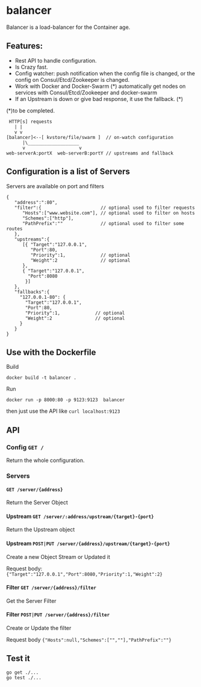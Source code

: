 balancer
========

Balancer is a load-balancer for the Container age.

## Features:

- Rest API to handle configuration.
- Is Crazy fast.
- Config watcher: push notification when the config file is changed, or the config on Consul/Etcd/Zookeeper is changed.
- Work with Docker and Docker-Swarm (*)
  automatically get nodes on services with Consul/Etcd/Zookeeper and docker-swarm
- If an Upstream is down or give bad response, it use the fallback. (*)

(*)to be completed.

```
 HTTP[s] requests 
   | |
   v v
[balancer]<--[ kvstore/file/swarm ]  // on-watch configuration
      |\___________________
      v                    v
web-serverA:portX  web-serverB:portY // upstreams and fallback
```

## Configuration is a list of Servers

Servers are available on port and filters

```
{  
   "address":":80",
   "filter":{                      // optional used to filter requests
      "Hosts":["www.website.com"], // optional used to filter on hosts
      "Schemes":["http"],          
      "PathPrefix":""              // optional used to filter some routes
   },
   "upstreams":{  
      [{ "Target":"127.0.0.1",
         "Port":80,
         "Priority":1,             // optional
         "Weight":2                // optional
      },
      { "Target":"127.0.0.1",
        "Port":8080
       }]
   },
   "fallbacks":{
     "127.0.0.1-80": { 
       "Target":"127.0.0.1",
       "Port":80,
       "Priority":1,             // optional
       "Weight":2                // optional
     }
   }
}
```

## Use with the Dockerfile

Build

`docker build -t balancer .`

Run

`docker run -p 8000:80 -p 9123:9123  balancer`

then just use the API like `curl localhost:9123`

## API

### Config `GET /`

Return the whole configuration.

### Servers 

#### `GET /server/{address}` 

Return the Server Object

#### Upstream `GET /server/:address/upstream/{target}-{port}` 

Return the Upstream object

#### Upstream `POST|PUT /server/{address}/upstream/{target}-{port}` 

Create a new Object Stream or Updated it

Request body: `{"Target":"127.0.0.1","Port":8080,"Priority":1,"Weight":2}`

#### Filter `GET /server/{address}/filter`

Get the Server Filter

#### Filter `POST|PUT /server/{address}/filter`

Create or Update the filter

Request body `{"Hosts":null,"Schemes":["",""],"PathPrefix":""}`

## Test it

```
go get ./...
go test ./...
```

